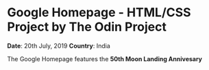 # Google Homepage - HTML/CSS Project by The Odin Project

**Date**: 20th July, 2019
**Country**: India

The Google Homepage features the **50th Moon Landing Annivesary**
